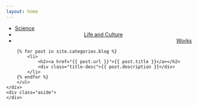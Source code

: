 ```yaml
---
layout: home
---
```


<div class="index-content blog">
    <div class="section">
        <ul class="artical-cate">
            <li class="on"><a href="/"><span>Science</span></a></li>
            <li style="text-align:center"><a href=“/life”><span>Life and Culture</span></a></li>
            <li style="text-align:right"><a href="/project"><span>Works</span></a></li>
        </ul>

        
        {% for post in site.categories.blog %}
            <li>
                <h2><a href="{{ post.url }}">{{ post.title }}</a></h2>
                <div class="title-desc">{{ post.description }}</div>
            </li>
        {% endfor %}
        </ul>
    </div>
    <div class="aside">
    </div>
</div>
